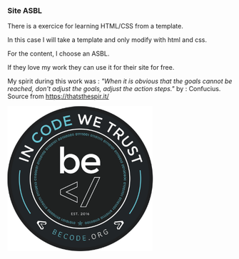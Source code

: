 ### Site ASBL


There is a exercice for learning HTML/CSS from a template.

In this case I will take a template and only modify with html and css.

For the content, I choose an ASBL.

If they love my work they can use it for their site for free.

My spirit during this work was : _"When it is obvious that the goals cannot be reached, don't adjust the goals, adjust the action steps."_ by : Confucius. 
Source from https://thatsthespir.it/

![GitHub Logo](/images/becode.png)